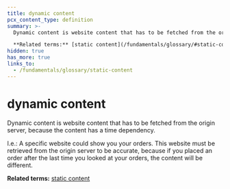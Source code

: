 ```yaml
---
title: dynamic content
pcx_content_type: definition
summary: >-
  Dynamic content is website content that has to be fetched from the origin server, because the content has a time dependency.<br><br>

  **Related terms:** [static content](/fundamentals/glossary/#static-content)
hidden: true
has_more: true
links_to:
  - /fundamentals/glossary/static-content
---
```


# dynamic content

Dynamic content is website content that has to be fetched from the origin server, because the content has a time dependency.

I.e.: A specific website could show you your orders. This website must be retrieved from the origin server to be accurate, because if you placed an order after the last time you looked at your orders, the content will be different.

**Related terms:** [static content](/fundamentals/glossary/#static-content)
